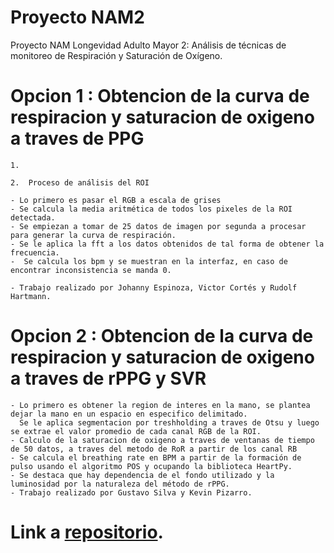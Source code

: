 # Proyecto NAM2

Proyecto NAM Longevidad Adulto Mayor 2: Análisis de técnicas de monitoreo de Respiración y Saturación de Oxígeno.

# Opcion 1 : Obtencion de la curva de respiracion y saturacion de oxigeno a traves de PPG
	1. 
	
	2.  Proceso de análisis del ROI

	- Lo primero es pasar el RGB a escala de grises
	- Se calcula la media aritmética de todos los pixeles de la ROI detectada.
	- Se empiezan a tomar de 25 datos de imagen por segunda a procesar para generar la curva de respiración.
	- Se le aplica la fft a los datos obtenidos de tal forma de obtener la frecuencia.
	-  Se calcula los bpm y se muestran en la interfaz, en caso de encontrar inconsistencia se manda 0.
	
	- Trabajo realizado por Johanny Espinoza, Victor Cortés y Rudolf Hartmann.

# Opcion 2 : Obtencion de la curva de respiracion y saturacion de oxigeno a traves de rPPG y SVR
	- Lo primero es obtener la region de interes en la mano, se plantea dejar la mano en un espacio en especifico delimitado.
	  Se le aplica segmentacion por treshholding a traves de Otsu y luego se extrae el valor promedio de cada canal RGB de la ROI.
	- Calculo de la saturacion de oxigeno a traves de ventanas de tiempo de 50 datos, a traves del metodo de RoR a partir de los canal RB
	- Se calcula el breathing rate en BPM a partir de la formación de pulso usando el algoritmo POS y ocupando la biblioteca HeartPy.
	- Se destaca que hay dependencia de el fondo utilizado y la luminosidad por la naturaleza del método de rPPG.
	- Trabajo realizado por Gustavo Silva y Kevin Pizarro.

# Link a [repositorio](https://gitlab.com/elo328/proyecto-nam2).
